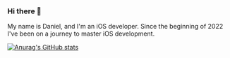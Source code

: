### Hi there 👋

My name is Daniel, and I'm an iOS developer. Since the beginning of 2022 I've been on a journey to master iOS development.


[![Anurag's GitHub stats](https://github-readme-stats.vercel.app/api?username=danielkarath&hide=stars&count_private=true&theme=github_dark)](https://github.com/anuraghazra/github-readme-stats)


